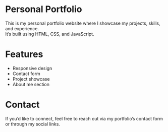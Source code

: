 # Personal Portfolio

This is my personal portfolio website where I showcase my projects, skills, and experience.  
It’s built using HTML, CSS, and JavaScript.

# Features
- Responsive design
- Contact form
- Project showcase
- About me section

# Contact
If you’d like to connect, feel free to reach out via my portfolio’s contact form or through my social links.
